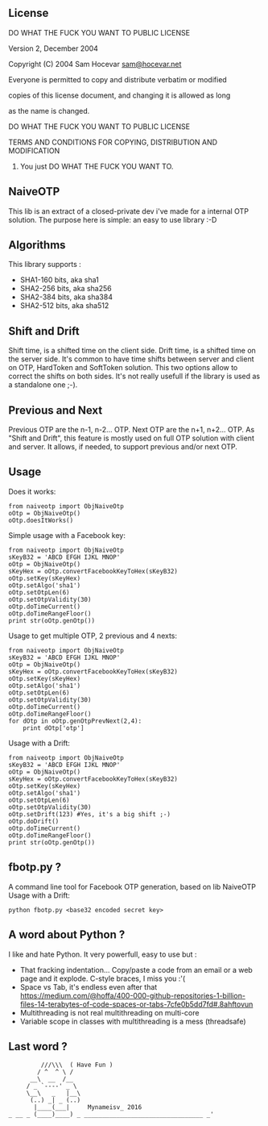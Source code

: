 License
-------

DO WHAT THE FUCK YOU WANT TO PUBLIC LICENSE 

Version 2, December 2004 
                    
Copyright (C) 2004 Sam Hocevar <sam@hocevar.net> 

Everyone is permitted to copy and distribute verbatim or modified 

copies of this license document, and changing it is allowed as long 

as the name is changed. 

DO WHAT THE FUCK YOU WANT TO PUBLIC LICENSE 
           
TERMS AND CONDITIONS FOR COPYING, DISTRIBUTION AND MODIFICATION 

1. You just DO WHAT THE FUCK YOU WANT TO.



NaiveOTP
--------
This lib is an extract of a closed-private dev i've made for a internal OTP solution. The purpose here is simple: an easy to use library :-D


Algorithms
----------------
This library supports :
* SHA1-160 bits, aka sha1
* SHA2-256 bits, aka sha256
* SHA2-384 bits, aka sha384
* SHA2-512 bits, aka sha512


Shift and Drift
----------------
Shift time, is a shifted time on the client side. Drift time, is a shifted time on the server side. It's common to have time shifts between server and client on OTP, HardToken and SoftToken solution. This two options allow to correct the shifts on both sides. It's not really usefull if the library is used as a standalone one ;-).


Previous and Next
----------------
Previous OTP are the n-1, n-2... OTP. Next OTP are the n+1, n+2... OTP. As "Shift and Drift", this feature is mostly used on full OTP solution with client and server. It allows, if needed, to support previous and/or next OTP.


Usage
----------------
Does it works:
````
from naiveotp import ObjNaiveOtp
oOtp = ObjNaiveOtp()
oOtp.doesItWorks()
````

Simple usage with a Facebook key:
````
from naiveotp import ObjNaiveOtp
sKeyB32 = 'ABCD EFGH IJKL MNOP'
oOtp = ObjNaiveOtp()
sKeyHex = oOtp.convertFacebookKeyToHex(sKeyB32)
oOtp.setKey(sKeyHex)
oOtp.setAlgo('sha1')
oOtp.setOtpLen(6)
oOtp.setOtpValidity(30)
oOtp.doTimeCurrent()
oOtp.doTimeRangeFloor()
print str(oOtp.genOtp())
````

Usage to get multiple OTP, 2 previous and 4 nexts:
````
from naiveotp import ObjNaiveOtp
sKeyB32 = 'ABCD EFGH IJKL MNOP'
oOtp = ObjNaiveOtp()
sKeyHex = oOtp.convertFacebookKeyToHex(sKeyB32)
oOtp.setKey(sKeyHex)
oOtp.setAlgo('sha1')
oOtp.setOtpLen(6)
oOtp.setOtpValidity(30)
oOtp.doTimeCurrent()
oOtp.doTimeRangeFloor()
for dOtp in oOtp.genOtpPrevNext(2,4):
	print dOtp['otp']
````

Usage with a Drift:
````
from naiveotp import ObjNaiveOtp
sKeyB32 = 'ABCD EFGH IJKL MNOP'
oOtp = ObjNaiveOtp()
sKeyHex = oOtp.convertFacebookKeyToHex(sKeyB32)
oOtp.setKey(sKeyHex)
oOtp.setAlgo('sha1')
oOtp.setOtpLen(6)
oOtp.setOtpValidity(30)
oOtp.setDrift(123) #Yes, it's a big shift ;-)
oOtp.doDrift()
oOtp.doTimeCurrent()
oOtp.doTimeRangeFloor()
print str(oOtp.genOtp())
````


fbotp.py ?
----------------
A command line tool for Facebook OTP generation, based on lib NaiveOTP
Usage with a Drift:
````
python fbotp.py <base32 encoded secret key>
````


A word about Python ?
----------------
I like and hate Python. It very powerfull, easy to use but :
* That fracking indentation... Copy/paste a code from an email or a web page and it explode. C-style braces, I miss you :'(
* Space vs Tab, it's endless even after that https://medium.com/@hoffa/400-000-github-repositories-1-billion-files-14-terabytes-of-code-spaces-or-tabs-7cfe0b5dd7fd#.8ahftovun 
* Multithreading is not real multithreading on multi-core
* Variable scope in classes with multithreading is a mess (threadsafe)


Last word ?
----------------

````
         ///\\\  ( Have Fun )
        / ^  ^ \ /
      __\  __  /__
     / _ `----' _ \
     \__\   _   |__\
      (..) _| _ (..)
       |____(___|     Mynameisv_ 2016
_ __ _ (____)____) _ _________________________________ _'
````